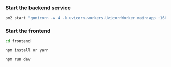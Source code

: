 ### Start the backend service

```bash
pm2 start "gunicorn -w 4 -k uvicorn.workers.UvicornWorker main:app :1666 --timeout 300" --name green-amber
```

### Start the frontend

```bash
cd frontend

npm install or yarn

npm run dev
```